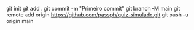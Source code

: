 git init
git add .
git commit -m "Primeiro commit"
git branch -M main
git remote add origin https://github.com/passph/quiz-simulado.git
git push -u origin main
